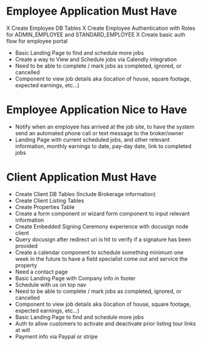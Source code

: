 
# Employee Application Must Have
X Create Employee DB Tables
X Create Employee Authentication with Roles for ADMIN_EMPLOYEE and STANDARD_EMPLOYEE
X Create basic auth flow for employee portal
- Basic Landing Page to find and schedule more jobs
- Create a way to View and Schedule jobs via Calendly integration
- Need to be able to complete / mark jobs as completed, ignored, or cancelled
- Component to view job details aka (location of house, square footage, expected earnings, etc...)

# Employee Application Nice to Have
- Notify when an employee has arrived at the job site, to have the system send an automated phone call or text message to the broker/owner
- Landing Page with current scheduled jobs, and other relevant information, monthly earnings to date, pay-day date, link to completed jobs


# Client Application Must Have
- Create Client DB Tables (Include Brokerage information)
- Create Client Listing Tables
- Create Properties Table
- Create a form component or wizard form component to input relevant information
- Create Embedded Signing Ceremony experience with docusign node client
- Query docusign after redirect uri is hit to verify if a signature has been provided
- Create a calendar component to schedule something minimum one week in the future to have a field specialist come out and service the property
- Need a contact page
- Basic Landing Page with Company info in footer
- Schedule with us on top nav
- Need to be able to complete / mark jobs as completed, ignored, or cancelled
- Component to view job details aka (location of house, square footage, expected earnings, etc...)
- Basic Landing Page to find and schedule more jobs
- Auth to allow customers to activate and deactivate prior listing tour links at will
- Payment info via Paypal or stripe
